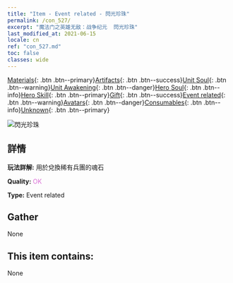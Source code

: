 ```yaml
---
title: "Item - Event related - 閃光珍珠"
permalink: /con_527/
excerpt: "魔法门之英雄无敌：战争纪元  閃光珍珠"
last_modified_at: 2021-06-15
locale: cn
ref: "con_527.md"
toc: false
classes: wide
---
```

 [Materials](/ItemsCN/){: .btn .btn--primary}[Artifacts](/ItemsCN/Artifacts/){: .btn .btn--success}[Unit Soul](/ItemsCN/UnitSoul/){: .btn .btn--warning}[Unit Awakening](/ItemsCN/UnitAwakening/){: .btn .btn--danger}[Hero Soul](/ItemsCN/HeroSoul/){: .btn .btn--info}[Hero Skill](/ItemsCN/HeroSkill/){: .btn .btn--primary}[Gift](/ItemsCN/Gift/){: .btn .btn--success}[Event related](/ItemsCN/Events/){: .btn .btn--warning}[Avatars](/ItemsCN/Avatars/){: .btn .btn--danger}[Consumables](/ItemsCN/Consumables/){: .btn .btn--info}[Unknown](/ItemsCN/Unknown/){: .btn .btn--primary}

 ![閃光珍珠](/images/t/i_10013.png)

## 詳情
 **玩法詳解:** 用於兌換稀有兵團的魂石

 **Quality:** <span style="color: #DA70D6">OK</span>

 **Type:** Event related

## Gather

  None

## This item contains:

  None

